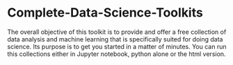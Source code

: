 # Complete-Data-Science-Toolkits
The overall objective of this toolkit is to provide and offer a free collection of data analysis and machine learning that is specifically suited for doing data science. Its purpose is to get you started in a matter of minutes. You can run this collections either in Jupyter notebook, python alone or the html version.
